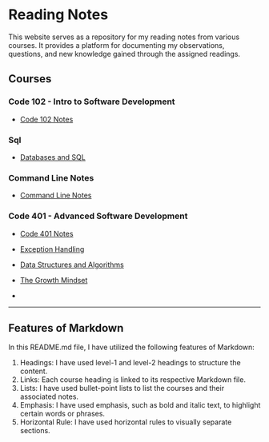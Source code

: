 # Reading Notes

This website serves as a repository for my reading notes from various courses. It provides a platform for documenting my observations, questions, and new knowledge gained through the assigned readings.

## Courses

### Code 102 - Intro to Software Development

- [Code 102 Notes](code-102.md)
  
### Sql

- [Databases and SQL](databases-and-SQL.md)

### Command Line Notes

- [Command Line Notes](command_line_notes.md)

### Code 401 - Advanced Software Development
- [Code 401 Notes](code-401.md)
- [Exception Handling](Exception%20Handling.md)
- [Data Structures and Algorithms](Data%20Structures%20and%20Algorithms.md)
- [The Growth Mindset](The%20Growth%20Mindset.md)

- 
---

## Features of Markdown

In this README.md file, I have utilized the following features of Markdown:

1. Headings: I have used level-1 and level-2 headings to structure the content.
2. Links: Each course heading is linked to its respective Markdown file.
3. Lists: I have used bullet-point lists to list the courses and their associated notes.
4. Emphasis: I have used emphasis, such as bold and italic text, to highlight certain words or phrases.
5. Horizontal Rule: I have used horizontal rules to visually separate sections.


